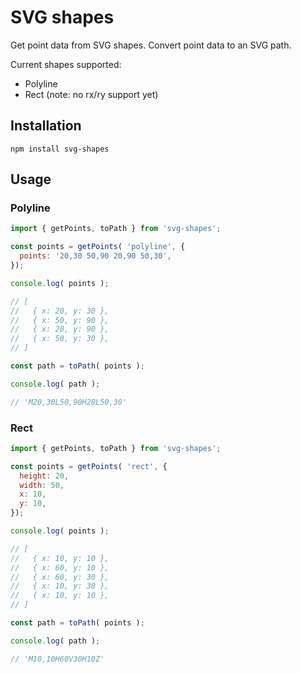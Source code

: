 # SVG shapes

Get point data from SVG shapes. Convert point data to an SVG path.

Current shapes supported:

- Polyline
- Rect (note: no rx/ry support yet)

## Installation

```
npm install svg-shapes
```

## Usage

### Polyline

```js
import { getPoints, toPath } from 'svg-shapes';

const points = getPoints( 'polyline', {
  points: '20,30 50,90 20,90 50,30',
});

console.log( points );

// [
//   { x: 20, y: 30 },
//   { x: 50, y: 90 },
//   { x: 20, y: 90 },
//   { x: 50, y: 30 },
// ]

const path = toPath( points );

console.log( path );

// 'M20,30L50,90H20L50,30'
```

### Rect

```js
import { getPoints, toPath } from 'svg-shapes';

const points = getPoints( 'rect', {
  height: 20,
  width: 50,
  x: 10,
  y: 10,
});

console.log( points );

// [
//   { x: 10, y: 10 },
//   { x: 60, y: 10 },
//   { x: 60, y: 30 },
//   { x: 10, y: 30 },
//   { x: 10, y: 10 },
// ]

const path = toPath( points );

console.log( path );

// 'M10,10H60V30H10Z'
```
